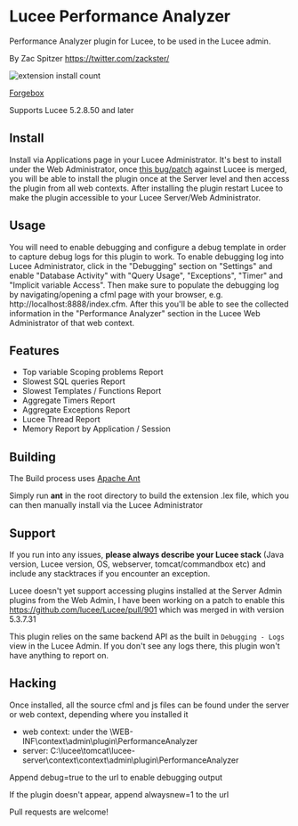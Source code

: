 # Lucee Performance Analyzer
Performance Analyzer plugin for Lucee, to be used in the Lucee admin.

By Zac Spitzer https://twitter.com/zackster/

![extension install count](https://www.forgebox.io/api/v1/entry/A345C8CB-04CC-4D2B-93D50471D5105D83/badges/downloads)

[Forgebox](https://www.forgebox.io/view/A345C8CB-04CC-4D2B-93D50471D5105D83)

Supports Lucee 5.2.8.50 and later

## Install

Install via Applications page in your Lucee Administrator. It's best to install under the Web Administrator, once [this bug/patch](https://luceeserver.atlassian.net/browse/LDEV-2791) against Lucee is merged, you will be able to install the plugin once at the Server level and then access the plugin from all web contexts. After installing the plugin restart Lucee to make the plugin accessible to your Lucee Server/Web Administrator. 

## Usage

You will need to enable debugging and configure a debug template in order to capture debug logs for this plugin to work. To enable debugging log into Lucee Administrator, click in the "Debugging" section on "Settings" and enable "Database Activity" with "Query Usage", "Exceptions", "Timer" and "Implicit variable Access". Then make sure to populate the debugging log by navigating/opening a cfml page with your browser, e.g. http://localhost:8888/index.cfm. After this you'll be able to see the collected information in the "Performance Analyzer" section in the Lucee Web Administrator of that web context. 

## Features
- Top variable Scoping problems Report
- Slowest SQL queries Report
- Slowest Templates / Functions Report
- Aggregate Timers Report
- Aggregate Exceptions Report
- Lucee Thread Report
- Memory Report by Application / Session

## Building
The Build process uses [Apache Ant](https://ant.apache.org/) 

Simply run **ant** in the root directory to build the extension .lex file, which you can then manually install via the Lucee Administrator

## Support

If you run into any issues, **please always describe your Lucee stack** (Java version, Lucee version, OS, webserver, tomcat/commandbox etc) and include any stacktraces if you encounter an exception.

Lucee doesn't yet support accessing plugins installed at the Server Admin plugins from the Web Admin, I have been working on a patch to enable this https://github.com/lucee/Lucee/pull/901 which was merged in with version 5.3.7.31

This plugin relies on the same backend API as the built in `Debugging - Logs` view in the Lucee Admin. If you don't see any logs there, this plugin won't have anything to report on. 

## Hacking
Once installed, all the source cfml and js files can be found under the server or web context, depending where you installed it 

- web context: under the \WEB-INF\context\admin\plugin\PerformanceAnalyzer
- server: C:\lucee\tomcat\lucee-server\context\context\admin\plugin\PerformanceAnalyzer

Append debug=true to the url to enable debugging output

If the plugin doesn't appear, append alwaysnew=1 to the url

Pull requests are welcome!

